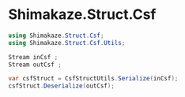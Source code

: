 # Shimakaze.Struct.Csf

```csharp
using Shimakaze.Struct.Csf;
using Shimakaze.Struct.Csf.Utils;

Stream inCsf ;
Stream outCsf ;

var csfStruct = CsfStructUtils.Serialize(inCsf);
csfStruct.Deserialize(outCsf);
```
